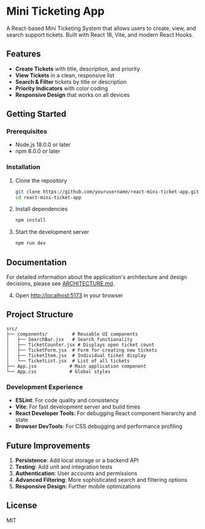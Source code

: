 # Mini Ticketing App

A React-based Mini Ticketing System that allows users to create, view, and search support tickets. Built with React 18, Vite, and modern React Hooks.

## Features

- **Create Tickets** with title, description, and priority
- **View Tickets** in a clean, responsive list
- **Search & Filter** tickets by title or description
- **Priority Indicators** with color coding
- **Responsive Design** that works on all devices

## Getting Started

### Prerequisites

- Node.js 18.0.0 or later
- npm 8.0.0 or later

### Installation

1. Clone the repository
   ```bash
   git clone https://github.com/yourusername/react-mini-ticket-app.git
   cd react-mini-ticket-app
   ```

2. Install dependencies
   ```bash
   npm install
   ```

3. Start the development server
   ```bash
   npm run dev
   ```

## Documentation

For detailed information about the application's architecture and design decisions, please see [ARCHITECTURE.md](./ARCHITECTURE.md).

4. Open [http://localhost:5173](http://localhost:5173) in your browser

## Project Structure

```
src/
├── components/         # Reusable UI components
│   ├── SearchBar.jsx   # Search functionality
│   ├── TicketCounter.jsx # Displays open ticket count
│   ├── TicketForm.jsx  # Form for creating new tickets
│   ├── TicketItem.jsx  # Individual ticket display
│   └── TicketList.jsx  # List of all tickets
├── App.jsx            # Main application component
└── App.css            # Global styles
```

### Development Experience

- **ESLint**: For code quality and consistency
- **Vite**: For fast development server and build times
- **React Developer Tools**: For debugging React component hierarchy and state
- **Browser DevTools**: For CSS debugging and performance profiling

## Future Improvements

1. **Persistence**: Add local storage or a backend API
2. **Testing**: Add unit and integration tests
3. **Authentication**: User accounts and permissions
4. **Advanced Filtering**: More sophisticated search and filtering options
5. **Responsive Design**: Further mobile optimizations

## License

MIT
